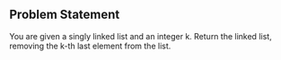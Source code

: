 ## Problem Statement
You are given a singly linked list and an integer k. Return the linked list, removing the k-th last element from the list.
